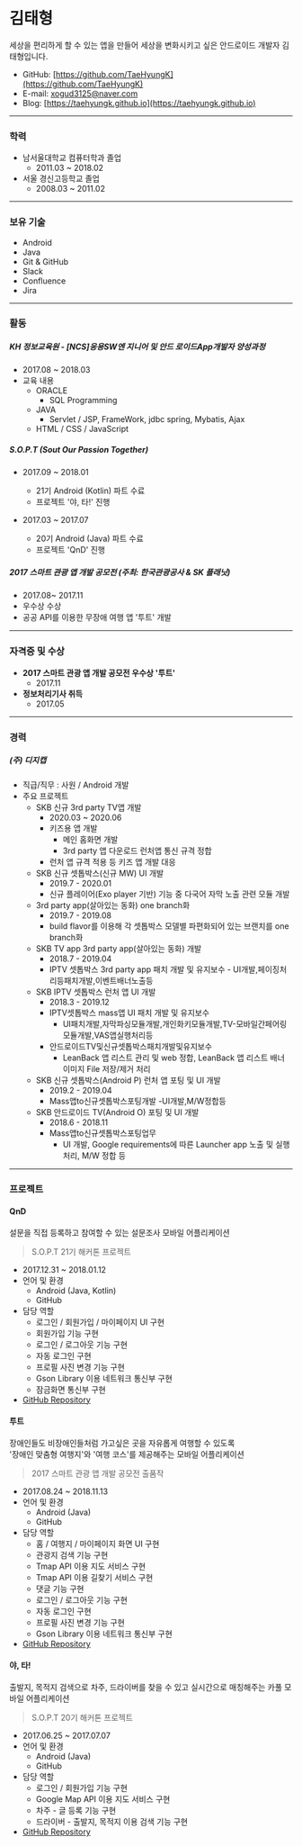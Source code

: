 # 김태형

세상을 편리하게 할 수 있는 앱을 만들어 세상을 변화시키고 싶은 안드로이드 개발자 김태형입니다.

- GitHub: [https://github.com/TaeHyungK](https://github.com/TaeHyungK)
- E-mail: xogud3125@naver.com
- Blog: [https://taehyungk.github.io](https://taehyungk.github.io)



---

### 학력

- 남서울대학교 컴퓨터학과 졸업
  - 2011.03 ~ 2018.02
- 서울 경신고등학교 졸업
  - 2008.03 ~ 2011.02



---

### 보유 기술

- Android
- Java
- Git & GitHub
- Slack
- Confluence
- Jira



---

### 활동

##### KH 정보교육원 - [NCS]응용SW엔 지니어 및 안드 로이드App개발자 양성과정

- 2017.08 ~ 2018.03
- 교육 내용
  - ORACLE
    - SQL Programming
  - JAVA
    - Servlet / JSP, FrameWork, jdbc spring, Mybatis, Ajax
  - HTML / CSS / JavaScript

##### S.O.P.T (Sout Our Passion Together)

- 2017.09 ~ 2018.01
  - 21기 Android (Kotlin) 파트 수료
  - 프로젝트 '야, 타!' 진행

- 2017.03 ~ 2017.07
  - 20기 Android (Java) 파트 수료
  - 프로젝트 'QnD' 진행

##### 2017 스마트 관광 앱 개발 공모전 (주최: 한국관광공사 & SK 플래닛)

- 2017.08~ 2017.11
- 우수상 수상
- 공공 API를 이용한 무장애 여행 앱 '투트' 개발



---

### 자격증 및 수상

- **2017 스마트 관광 앱 개발 공모전 우수상 '투트'**
  - 2017.11
- **정보처리기사 취득**
  - 2017.05



---

### 경력

##### (주) 디지캡

- 직급/직무 : 사원 / Android 개발
- 주요 프로젝트
  - SKB 신규 3rd party TV앱 개발
    - 2020.03 ~ 2020.06
    - 키즈용 앱 개발
      - 메인 홈화면 개발
      - 3rd party 앱 다운로드 런처앱 통신 규격 정합
    - 런처 앱 규격 적용 등 키즈 앱 개발 대응
  - SKB 신규 셋톱박스(신규 MW) UI 개발
    - 2019.7 - 2020.01
    - 신규 플레이어(Exo player 기반) 기능 중 다국어 자막 노출 관련 모듈 개발
  - 3rd party app(살아있는 동화) one branch화 
    - 2019.7 - 2019.08
    - build flavor를 이용해 각 셋톱박스 모델별 파편화되어 있는 브랜치를 one branch화
  - SKB TV app 3rd party app(살아있는 동화) 개발
    - 2018.7 - 2019.04
    - IPTV 셋톱박스 3rd party app 패치 개발 및 유지보수 - UI개발,페이징처리등패치개발,이벤트배너노출등
  - SKB IPTV 셋톱박스 런처 앱 UI 개발
    - 2018.3 - 2019.12
    - IPTV셋톱박스 mass앱 UI 패치 개발 및 유지보수
      - UI패치개발,자막파싱모듈개발,개인화키모듈개발,TV-모바일간페어링모듈개발,VAS앱실행처리등
    - 안드로이드TV및신규셋톱박스패치개발및유지보수
      - LeanBack 앱 리스트 관리 및 web 정합, LeanBack 앱 리스트 배너 이미지 File 저장/제거 처리
  - SKB 신규 셋톱박스(Android P) 런처 앱 포팅 및 UI 개발
    - 2019.2 - 2019.04
    - Mass앱to신규셋톱박스포팅개발 -UI개발,M/W정합등
  - SKB 안드로이드 TV(Android O) 포팅 및 UI 개발
    - 2018.6 - 2018.11
    - Mass앱to신규셋톱박스포팅업무
      - UI 개발, Google requirements에 따른 Launcher app 노출 및 실행 처리, M/W 정합 등



---

### 프로젝트

#### QnD

설문을 직접 등록하고 참여할 수 있는 설문조사 모바일 어플리케이션

> S.O.P.T 21기 해커톤 프로젝트

- 2017.12.31 ~ 2018.01.12
- 언어 및 환경
  - Android (Java, Kotlin)
  - GitHub
- 담당 역할
  - 로그인 / 회원가입 / 마이페이지 UI 구현
  - 회원가입 기능 구현
  - 로그인 / 로그아웃 기능 구현
  - 자동 로그인 구현
  - 프로필 사진 변경 기능 구현
  - Gson Library 이용 네트워크 통신부 구현
  - 잠금화면 통신부 구현
- [GitHub Repository](https://github.com/TaeHyungK/QnD)

#### 투트

장애인들도 비장애인들처럼 가고싶은 곳을 자유롭게 여행할 수 있도록<br>'장애인 맞춤형 여행지'와 '여행 코스'를 제공해주는 모바일 어플리케이션

> 2017 스마트 관광 앱 개발 공모전 출품작

- 2017.08.24 ~ 2018.11.13
- 언어 및 환경
  - Android (Java)
  - GitHub
- 담당 역할
  - 홈 / 여행지 / 마이페이지 화면 UI 구현
  - 관광지 검색 기능 구현
  - Tmap API 이용 지도 서비스 구현
  - Tmap API 이용 길찾기 서비스 구현
  - 댓글 기능 구현
  - 로그인 / 로그아웃 기능 구현
  - 자동 로그인 구현
  - 프로필 사진 변경 기능 구현
  - Gson Library 이용 네트워크 통신부 구현
- [GitHub Repository](https://github.com/famer9716/nuribom)

#### 야, 타!

출발지, 목적지 검색으로 차주, 드라이버를 찾을 수 있고 실시간으로 매칭해주는 카풀 모바일 어플리케이션

> S.O.P.T 20기 해커톤 프로젝트

- 2017.06.25 ~ 2017.07.07
- 언어 및 환경
  - Android (Java)
  - GitHub
- 담당 역할
  - 로그인 / 회원가입 기능 구현
  - Google Map API 이용 지도 서비스 구현
  - 차주 - 글 등록 기능 구현
  - 드라이버 - 출발지, 목적지 이용 검색 기능 구현
- [GitHub Repository](https://github.com/Ya-Ta/Ya-Ta-Android)
